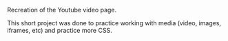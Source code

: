 Recreation of the Youtube video page. 

This short project was done to practice working with media (video, images, iframes, etc) and practice more CSS. 


